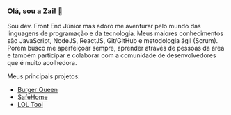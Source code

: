 ### Olá, sou a Zai! 👋

Sou dev. Front End Júnior mas adoro me aventurar pelo mundo das linguagens de programação e da tecnologia. 
Meus maiores conhecimentos são JavaScript, NodeJS, ReactJS, Git/GitHub e metodologia ágil (Scrum). Porém busco me aperfeiçoar sempre, aprender através de pessoas da área e também participar e colaborar com a comunidade de desenvolvedores que é muito acolhedora.

Meus principais projetos:

* [Burger Queen](https://burgerqueen-lab004.web.app/login)
* [SafeHome](https://social-network-sap004.web.app)
* [LOL Tool](https://amandazaine.github.io/SAP004-data-lovers/src/)


<!--
**AmandaZaine/AmandaZaine** is a ✨ _special_ ✨ repository because its `README.md` (this file) appears on your GitHub profile.

Here are some ideas to get you started:

- 🔭 I’m currently working on ...
- 🌱 I’m currently learning ...
- 👯 I’m looking to collaborate on ...
- 🤔 I’m looking for help with ...
- 💬 Ask me about ...
- 📫 How to reach me: ...
- 😄 Pronouns: ...
- ⚡ Fun fact: ...
-->
